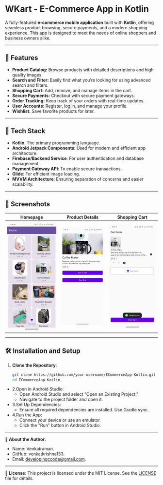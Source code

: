 # WKart - E-Commerce App in Kotlin

A fully-featured **e-commerce mobile application** built with **Kotlin**, offering seamless product browsing, secure payments, and a modern shopping experience. This app is designed to meet the needs of online shoppers and business owners alike.

---

## 🌟 Features

- **Product Catalog:** Browse products with detailed descriptions and high-quality images.
- **Search and Filter:** Easily find what you’re looking for using advanced search and filters.
- **Shopping Cart:** Add, remove, and manage items in the cart.
- **Secure Payments:** Checkout with secure payment gateways.
- **Order Tracking:** Keep track of your orders with real-time updates.
- **User Accounts:** Register, log in, and manage your profile.
- **Wishlist:** Save favorite products for later.

---

## 🚀 Tech Stack

- **Kotlin**: The primary programming language.
- **Android Jetpack Components**: Used for modern and efficient app architecture.
- **Firebase/Backend Service**: For user authentication and database management.
- **Payment Gateway API**: To enable secure transactions.
- **Glide**: For efficient image loading.
- **MVVM Architecture**: Ensuring separation of concerns and easier scalability.

---

## 📱 Screenshots

| **Homepage** | **Product Details** | **Shopping Cart** |
|--------------|----------------------|-------------------|
| ![Homepage](screenshots/HomePage.jpg) | ![Product Details](screenshots/ProductDetialPage.jpg) | ![Cart](screenshots/CartPage.jpg) |

---

## 🛠️ Installation and Setup

1. **Clone the Repository**:
   ```bash
   git clone https://github.com/your-username/ECommerceApp-Kotlin.git
   cd ECommerceApp-Kotlin
- 2.Open in Android Studio:
     - Open Android Studio and select "Open an Existing Project."
     - Navigate to the project folder and open it.
- 3.Set Up Dependencies:
     - Ensure all required dependencies are installed. Use Gradle sync.
- 4.Run the App:
     - Connect your device or use an emulator.
     - Click the "Run" button in Android Studio.

---

**👤 About the Author**:

- Name: Venkatraman.
- GitHub: venkatkrishna133.
- Email: developingccode@gmail.com.

---

**📄 License**:
This project is licensed under the MIT License. See the [LICENSE](./LICENSE) file for details.



